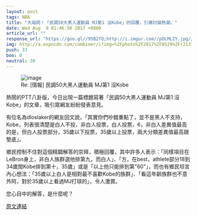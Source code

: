```yaml
---
layout: post
tags: NBA
title: "大哉問！「民調50大黑人運動員 MJ第1 沒Kobe」的回覆，引爆討論熱潮。"
date: Wed Aug  9 01:46:50 2017 +0800
article_url: ""
response_url: "https://goo.gl//9SB2fQ;http://i.imgur.com//pDLMLZY.jpg//見真章了...還好"
img: http://a.espncdn.com/combiner/i?img=%2Fphoto%2F2017%2F0529%2Fr213713_5_400x600_2%2D3.jpg
push: 33
boo: 0
neutral: 30
---
```


<figure>
<img src="http://a.espncdn.com/combiner/i?img=%2Fphoto%2F2017%2F0529%2Fr213713_5_400x600_2%2D3.jpg" alt="image">
<figcaption>
Re: [情報] 民調50大黑人運動員 MJ第1 沒Kobe
</figcaption>
</figure>



熱鬧的PTT八卦版，今日出現一篇標題寫著「民調50大黑人運動員 MJ第1 沒Kobe」的文章，吸引眾網友紛紛發表意見。

有位名為dloslaker的網友回文說，「其實你們吵錯重點了，並不是黑人不支持，Kobe，列表很清楚是白人不投，非白人投票，白人投票，6，非白人差異值最高的是，但白人投票部分，35歲以下投票，35歲以上投票，兩大分類差異值最高跟墊底」。

鄉民控制不住對這個精闢解答的崇拜，積極回覆，其中許多人表示：「同樣項目在LeBron身上，非白人族群選他排第九，而白人」、「方，在best，athlete部分18到34歲間Kobe排到第十，35歲」或是「以上他只能排到第"60"」，而也有鄉民坦言內心想法：「35歲以上白人是相對最不喜歡Kobe的族群」、「看這年齡族群也不意外阿，對於35歲以上看過MJ打球的」，令人激賞。

您心目中的解答，是什麼呢？

<a href = "https://www.ptt.cc/bbs/NBA/M.1502214414.A.A7B.html">原文連結</a>

